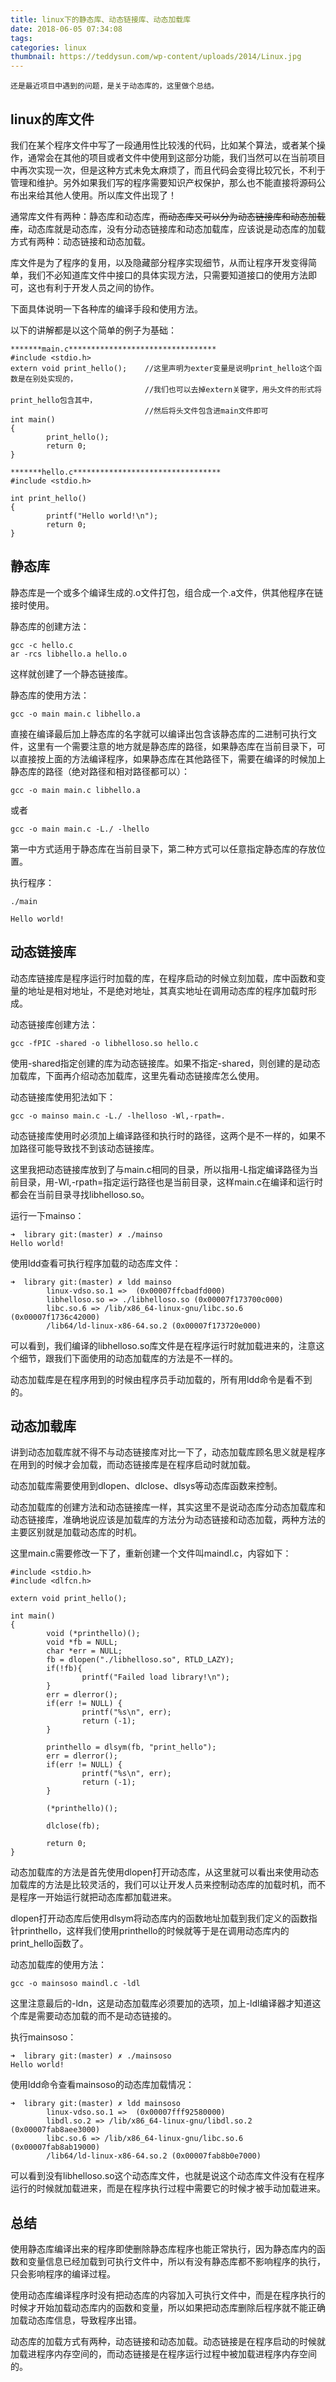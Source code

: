 ```yaml
---
title: linux下的静态库、动态链接库、动态加载库
date: 2018-06-05 07:34:08
tags:
categories: linux
thumbnail: https://teddysun.com/wp-content/uploads/2014/Linux.jpg
---
```


    还是最近项目中遇到的问题，是关于动态库的，这里做个总结。
    
## linux的库文件

我们在某个程序文件中写了一段通用性比较浅的代码，比如某个算法，或者某个操作，通常会在其他的项目或者文件中使用到这部分功能，我们当然可以在当前项目中再次实现一次，但是这种方式未免太麻烦了，而且代码会变得比较冗长，不利于管理和维护。另外如果我们写的程序需要知识产权保护，那么也不能直接将源码公布出来给其他人使用。所以库文件出现了！

通常库文件有两种：静态库和动态库，~~而动态库又可以分为动态链接库和动态加载库~~，动态库就是动态库，没有分动态链接库和动态加载库，应该说是动态库的加载方式有两种：动态链接和动态加载。

库文件是为了程序的复用，以及隐藏部分程序实现细节，从而让程序开发变得简单，我们不必知道库文件中接口的具体实现方法，只需要知道接口的使用方法即可，这也有利于开发人员之间的协作。

下面具体说明一下各种库的编译手段和使用方法。

以下的讲解都是以这个简单的例子为基础：
```
*******main.c*********************************
#include <stdio.h>
extern void print_hello();    //这里声明为exter变量是说明print_hello这个函数是在别处实现的，
                              //我们也可以去掉extern关键字，用头文件的形式将print_hello包含其中，
                              //然后将头文件包含进main文件即可
int main()
{
        print_hello();
        return 0;
}

*******hello.c*********************************
#include <stdio.h>

int print_hello()
{
        printf("Hello world!\n");
        return 0;
}

```

## 静态库

静态库是一个或多个编译生成的.o文件打包，组合成一个.a文件，供其他程序在链接时使用。

静态库的创建方法：

```
gcc -c hello.c
ar -rcs libhello.a hello.o
```

这样就创建了一个静态链接库。

静态库的使用方法：

```
gcc -o main main.c libhello.a

```

直接在编译最后加上静态库的名字就可以编译出包含该静态库的二进制可执行文件，这里有一个需要注意的地方就是静态库的路径，如果静态库在当前目录下，可以直接按上面的方法编译程序，如果静态库在其他路径下，需要在编译的时候加上静态库的路径（绝对路径和相对路径都可以）：

```
gcc -o main main.c libhello.a
```
或者
```
gcc -o main main.c -L./ -lhello
```

第一中方式适用于静态库在当前目录下，第二种方式可以任意指定静态库的存放位置。

执行程序：

```
./main

Hello world!
```

## 动态链接库

动态库链接库是程序运行时加载的库，在程序启动的时候立刻加载，库中函数和变量的地址是相对地址，不是绝对地址，其真实地址在调用动态库的程序加载时形成。

动态链接库创建方法：

```
gcc -fPIC -shared -o libhelloso.so hello.c
```
使用-shared指定创建的库为动态链接库。如果不指定-shared，则创建的是动态加载库，下面再介绍动态加载库，这里先看动态链接库怎么使用。

动态链接库使用犯法如下：

```
gcc -o mainso main.c -L./ -lhelloso -Wl,-rpath=.
```

动态链接库使用时必须加上编译路径和执行时的路径，这两个是不一样的，如果不加路径可能导致找不到该动态链接库。

这里我把动态链接库放到了与main.c相同的目录，所以指用-L指定编译路径为当前目录，用-Wl,-rpath=指定运行路径也是当前目录，这样main.c在编译和运行时都会在当前目录寻找libhelloso.so。

运行一下mainso：

```
➜  library git:(master) ✗ ./mainso
Hello world!
```

使用ldd查看可执行程序加载的动态库文件：

```
➜  library git:(master) ✗ ldd mainso
        linux-vdso.so.1 =>  (0x00007ffcbadfd000)
        libhelloso.so => ./libhelloso.so (0x00007f173700c000)
        libc.so.6 => /lib/x86_64-linux-gnu/libc.so.6 (0x00007f1736c42000)
        /lib64/ld-linux-x86-64.so.2 (0x00007f173720e000)
```
可以看到，我们编译的libhelloso.so库文件是在程序运行时就加载进来的，注意这个细节，跟我们下面使用的动态加载库的方法是不一样的。

动态加载库是在程序用到的时候由程序员手动加载的，所有用ldd命令是看不到的。


## 动态加载库

讲到动态加载库就不得不与动态链接库对比一下了，动态加载库顾名思义就是程序在用到的时候才会加载，而动态链接库是在程序启动时就加载。

动态加载库需要使用到dlopen、dlclose、dlsys等动态库函数来控制。

动态加载库的创建方法和动态链接库一样，其实这里不是说动态库分动态加载库和动态链接库，准确地说应该是加载库的方法分为动态链接和动态加载，两种方法的主要区别就是加载动态库的时机。

这里main.c需要修改一下了，重新创建一个文件叫maindl.c，内容如下：

```
#include <stdio.h>
#include <dlfcn.h>

extern void print_hello();

int main()
{
        void (*printhello)();
        void *fb = NULL;
        char *err = NULL;
        fb = dlopen("./libhelloso.so", RTLD_LAZY);
        if(!fb){
                printf("Failed load library!\n");
        }
        err = dlerror();
        if(err != NULL) {
                printf("%s\n", err);
                return (-1);
        }

        printhello = dlsym(fb, "print_hello");
        err = dlerror();
        if(err != NULL) {
                printf("%s\n", err);
                return (-1);
        }

        (*printhello)();

        dlclose(fb);

        return 0;
}
```

动态加载库的方法是首先使用dlopen打开动态库，从这里就可以看出来使用动态加载库的方法是比较灵活的，我们可以让开发人员来控制动态库的加载时机，而不是程序一开始运行就把动态库都加载进来。

dlopen打开动态库后使用dlsym将动态库内的函数地址加载到我们定义的函数指针printhello，这样我们使用printhello的时候就等于是在调用动态库内的print_hello函数了。


动态加载库的使用方法：

```
gcc -o mainsoso maindl.c -ldl
```

这里注意最后的-ldn，这是动态加载库必须要加的选项，加上-ldl编译器才知道这个库是需要动态加载的而不是动态链接的。

执行mainsoso：

```
➜  library git:(master) ✗ ./mainsoso
Hello world!
```

使用ldd命令查看mainsoso的动态库加载情况：
```
➜  library git:(master) ✗ ldd mainsoso
        linux-vdso.so.1 =>  (0x00007fff92580000)
        libdl.so.2 => /lib/x86_64-linux-gnu/libdl.so.2 (0x00007fab8aee3000)
        libc.so.6 => /lib/x86_64-linux-gnu/libc.so.6 (0x00007fab8ab19000)
        /lib64/ld-linux-x86-64.so.2 (0x00007fab8b0e7000)
```

可以看到没有libhelloso.so这个动态库文件，也就是说这个动态库文件没有在程序运行的时候就加载进来，而是在程序执行过程中需要它的时候才被手动加载进来。

## 总结

使用静态库编译出来的程序即使删除静态库程序也能正常执行，因为静态库内的函数和变量信息已经加载到可执行文件中，所以有没有静态库都不影响程序的执行，只会影响程序的编译过程。

使用动态库编译程序时没有把动态库的内容加入可执行文件中，而是在程序执行的时候才开始加载动态库内的函数和变量，所以如果把动态库删除后程序就不能正确加载动态库信息，导致程序出错。

动态库的加载方式有两种，动态链接和动态加载。动态链接是在程序启动的时候就加载进程序内存空间的，而动态链接是在程序运行过程中被加载进程序内存空间的。